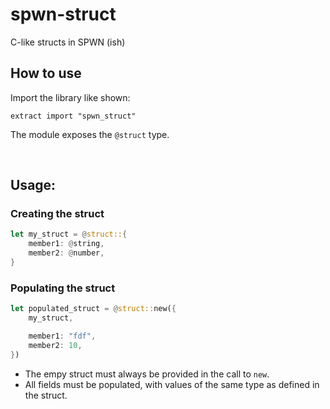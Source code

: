 # spwn-struct
C-like structs in SPWN (ish)

## How to use
Import the library like shown:
```spwn
extract import "spwn_struct"
```

The module exposes the `@struct` type.

<br>

## Usage:

### Creating the struct
```rs
let my_struct = @struct::{
	member1: @string,
	member2: @number,
}
```

### Populating the struct
```rs
let populated_struct = @struct::new({
	my_struct,

	member1: "fdf",
	member2: 10,
})
```
* The empy struct must always be provided in the call to `new`. 
* All fields must be populated, with values of the same type as defined in the struct.